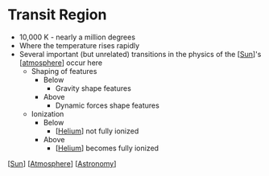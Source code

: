 # Transit Region

- 10,000 K - nearly a million degrees
- Where the temperature rises rapidly
- Several important (but unrelated) transitions in the physics of the [[Sun]]'s [[atmosphere]] occur here
  - Shaping of features
    - Below
      - Gravity shape features
    - Above
      - Dynamic forces shape features
  - Ionization
    - Below
      - [[Helium]] not fully ionized
    - Above
      - [[Helium]] becomes fully ionized

[[Sun]] [[Atmosphere]] [[Astronomy]]

[//begin]: # "Autogenerated link references for markdown compatibility"
[Sun]: sun "Sun"
[Atmosphere]: atmosphere "Atmosphere"
[Helium]: helium "Helium"
[Astronomy]: astronomy "Astronomy"
[//end]: # "Autogenerated link references"